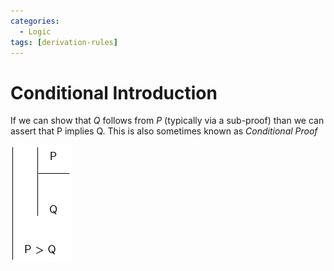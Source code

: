 ```yaml
---
categories:
  - Logic
tags: [derivation-rules]
---
```


# Conditional Introduction

If we can show that $Q$ follows from $P$ (typically via a sub-proof) than we can assert that P implies Q. This is also sometimes known as _Conditional Proof_

![](/_img/cond-intro.png)
